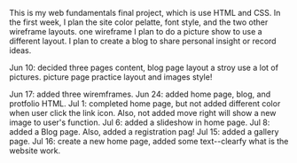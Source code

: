 This is my web fundamentals final project, which is use HTML and CSS.
In the first week, I plan the site color pelatte, font style, and the two other wireframe layouts.
one wireframe I plan to do a picture show to use a different layout.
I plan to create a blog to share personal insight or record ideas.

Jun 10: decided three pages content, blog page layout a stroy use a lot of pictures. picture page practice layout and images style! 

Jun 17: added three wiremframes.
Jun 24: added home page, blog, and protfolio HTML.
Jul 1: completed home page, but not added different color when user click the link icon. Also, not added move right will show a new image to user's function.
Jul 6: added a slideshow in home page.
Jul 8: added a Blog page. Also, added a registration pag!
Jul 15: added a gallery page.
Jul 16: create a new home page, added some text--clearfy what is the website work.
